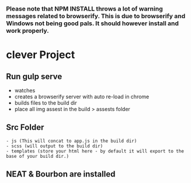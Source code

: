 ### __Please note that NPM INSTALL throws a lot of warning messages related to browserify. This is due to browserify and Windows not being good pals. It should however install and work properly.__

# clever Project

## Run gulp serve
  - watches
  - creates a browserify server with auto re-load in chrome
  - builds files to the build dir
  - place all img assest in the build > assests folder

## Src Folder
	- js (This will concat to app.js in the build dir)
	- scss (will output to the build dir)
	- templates (store your html here - by default it will export to the base of your build dir.)

## NEAT & Bourbon are installed
